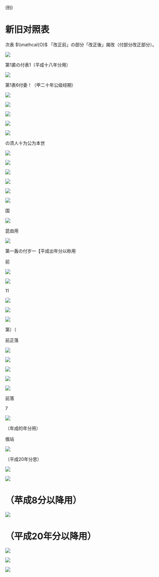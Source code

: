(别)

# 新旧对照表

次表 $\\mathcal{O}$ 「改正前」の部分「改正後」揭改（付部分改正部分）。

![](https://www.nta.go.jp/tmp/4b108126-f8d3-467d-a645-a4bf7c6f5500/images/8830caa8c215a065cafa35f28568b7a9df9aac533644b7e30f1a3de742501596.jpg)

第1裘の付表1（平成十八年分用）

![](https://www.nta.go.jp/tmp/4b108126-f8d3-467d-a645-a4bf7c6f5500/images/9d2caa35e3f6cf8debaa3cea636f937326ab20295a62105701abbe73435013fd.jpg)

第1表6付委！（甲二十年公级经期）

![](https://www.nta.go.jp/tmp/4b108126-f8d3-467d-a645-a4bf7c6f5500/images/53e2d591743cd52302086ce08a20530138d80b3422f6928a999e39f4ba4706c4.jpg)

![](https://www.nta.go.jp/tmp/4b108126-f8d3-467d-a645-a4bf7c6f5500/images/908d6a4ebb205947166e459eafad4b4b79ae2d35023ddc6406063f3a49d7f129.jpg)

![](https://www.nta.go.jp/tmp/4b108126-f8d3-467d-a645-a4bf7c6f5500/images/88082ed49839c3b5a68604a23caee6085be2a44981f2fb14fd9148a8a0310ba5.jpg)

![](https://www.nta.go.jp/tmp/4b108126-f8d3-467d-a645-a4bf7c6f5500/images/f1688ea3566edb7aeb91d347feb820bf6e7ae807f89a20fa2e0778ad4f2cfbdf.jpg)

![](https://www.nta.go.jp/tmp/4b108126-f8d3-467d-a645-a4bf7c6f5500/images/f1d2da98092618ad8de27b6fe47da5e0e2ed0331087b7da5353a76957058935e.jpg)

の须人十为公为本世

![](https://www.nta.go.jp/tmp/4b108126-f8d3-467d-a645-a4bf7c6f5500/images/9140ace35013705fea1764cc30d2a545674fd814c072b3f083c321abd228a64f.jpg)

![](https://www.nta.go.jp/tmp/4b108126-f8d3-467d-a645-a4bf7c6f5500/images/59d76ee8b4e0f56bd2bdbf2bd13f904bd8bd6548a08fba13bc683c8866e67145.jpg)

![](https://www.nta.go.jp/tmp/4b108126-f8d3-467d-a645-a4bf7c6f5500/images/df96f60586172ac042cbf7f225ac0506dbc3d1863ed4e0b66f32d2803d2251b5.jpg)

![](https://www.nta.go.jp/tmp/4b108126-f8d3-467d-a645-a4bf7c6f5500/images/14acead51cac1d69670a14f24ec362adec62d61f87e26df4ac85e3032471e026.jpg)

![](https://www.nta.go.jp/tmp/4b108126-f8d3-467d-a645-a4bf7c6f5500/images/23320efcfb18472bbedc158e1c6cd11e18663413a117903b67dcd51215690d2c.jpg)

![](https://www.nta.go.jp/tmp/4b108126-f8d3-467d-a645-a4bf7c6f5500/images/5a56814b4bb535c80b0e00993b5d6115b448f7681a5ed6a6ca7672a99dc4a4fc.jpg)

国

![](https://www.nta.go.jp/tmp/4b108126-f8d3-467d-a645-a4bf7c6f5500/images/a39cc1a58e2dd16960e40dbbd750d9287cf083c635e642ba7513fef6fb6cf546.jpg)

昆由用

![](https://www.nta.go.jp/tmp/4b108126-f8d3-467d-a645-a4bf7c6f5500/images/eee088c8849c230c8dfbb9b6c5d2714e61872df6df1fa1303d7ce231bde21ca4.jpg)

第一轰の付岁一【平成出年分以称用

前

![](https://www.nta.go.jp/tmp/4b108126-f8d3-467d-a645-a4bf7c6f5500/images/30b8b022a1b6a1e609f2755ff05b3ea80ab2b6ae39247bbb4e6e995b0cc3794c.jpg)

![](https://www.nta.go.jp/tmp/4b108126-f8d3-467d-a645-a4bf7c6f5500/images/b84ffddc7d49273efa81cad6763bead24d939cbdef5517f8d4aab7782a4f012a.jpg)

11

![](https://www.nta.go.jp/tmp/4b108126-f8d3-467d-a645-a4bf7c6f5500/images/6d878cb6925049bd590bb8bc87539d64eacbf5ca133c535ce1eb548005c4a87c.jpg)

![](https://www.nta.go.jp/tmp/4b108126-f8d3-467d-a645-a4bf7c6f5500/images/aea936d383406eaf321fc1bc4d5c14fab20ecf489adf4e653e0b2f474a6cdb20.jpg)

![](https://www.nta.go.jp/tmp/4b108126-f8d3-467d-a645-a4bf7c6f5500/images/5856a07ab43d8a1eb3757061379729c62db15bf36d9644464b2b51c15fb329ba.jpg)

第）（

前正落

![](https://www.nta.go.jp/tmp/4b108126-f8d3-467d-a645-a4bf7c6f5500/images/002df66dd1f2aa93a14fff31682388f4e816e2d5cdf5f094394c478385e17fd6.jpg)

![](https://www.nta.go.jp/tmp/4b108126-f8d3-467d-a645-a4bf7c6f5500/images/78e740af12dc9f6f3953ddfae0f769fe3ad8373eaeeee0587f105fafd1fdd5ec.jpg)

![](https://www.nta.go.jp/tmp/4b108126-f8d3-467d-a645-a4bf7c6f5500/images/3b1b919b71633b2def1ffafc4167b866960f848741f2c200d5b3a6c8b1da7b29.jpg)

![](https://www.nta.go.jp/tmp/4b108126-f8d3-467d-a645-a4bf7c6f5500/images/72270949b7337f4738e3f90111439eff2c13d3c690f223f7f0a7d2b1e78fa3d9.jpg)

![](https://www.nta.go.jp/tmp/4b108126-f8d3-467d-a645-a4bf7c6f5500/images/9e68832dabe4001308a1dcf8cd94450ea2851a619c98e6f8ccc84a5541aec7aa.jpg)

前落

7

![](https://www.nta.go.jp/tmp/4b108126-f8d3-467d-a645-a4bf7c6f5500/images/6ba2e60f5a78f64516cded40f81d93c7e006af2a4df18c45c0aa5d235e9dcdfd.jpg)

（年成的年分用）

俄站

![](https://www.nta.go.jp/tmp/4b108126-f8d3-467d-a645-a4bf7c6f5500/images/356bab68fcd60dd520995b33f088f20b2a838edf32ca674e0f2a82487429d01b.jpg)

（平成20年分思）

![](https://www.nta.go.jp/tmp/4b108126-f8d3-467d-a645-a4bf7c6f5500/images/ca12288b7364b85c519215df0343583f5043996f0b77594418d0287667ea30bd.jpg)

![](https://www.nta.go.jp/tmp/4b108126-f8d3-467d-a645-a4bf7c6f5500/images/2c75da39cc9ad12c864b74f826992a46449cc9df7898eb10d863d420fb95cf75.jpg)

# （苹成8分以降用）

![](https://www.nta.go.jp/tmp/4b108126-f8d3-467d-a645-a4bf7c6f5500/images/6be23a0be6952c9186852b8461d3bcfb8cd908fa5519da786acae1873ccf45e1.jpg)

# （平成20年分以降用）

![](https://www.nta.go.jp/tmp/4b108126-f8d3-467d-a645-a4bf7c6f5500/images/20a632f923551fb02d13a965eb21ccd88e7671542204361abc72f4f58e5b1b56.jpg)

![](https://www.nta.go.jp/tmp/4b108126-f8d3-467d-a645-a4bf7c6f5500/images/c36a8ba69e3d91911d914ec53883de7313a97e72070c03d4e11210656a7a85ad.jpg)

![](https://www.nta.go.jp/tmp/4b108126-f8d3-467d-a645-a4bf7c6f5500/images/e493d496d5fc9815718feef17c4c8c7e40581e00ef71a72102ca75f2e44151a4.jpg)